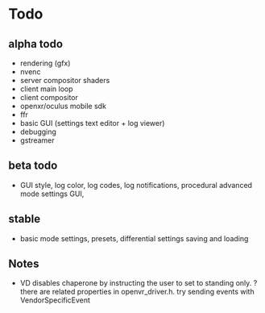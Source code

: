 # Todo

## alpha todo

* rendering (gfx)
* nvenc
* server compositor shaders
* client main loop
* client compositor
* openxr/oculus mobile sdk
* ffr
* basic GUI (settings text editor + log viewer)
* debugging
* gstreamer

## beta todo

* GUI style, log color, log codes, log notifications, procedural advanced mode settings GUI,

## stable

* basic mode settings, presets, differential settings saving and loading

## Notes

* VD disables chaperone by instructing the user to set to standing only. ? there are related properties in openvr_driver.h. try sending events with VendorSpecificEvent
